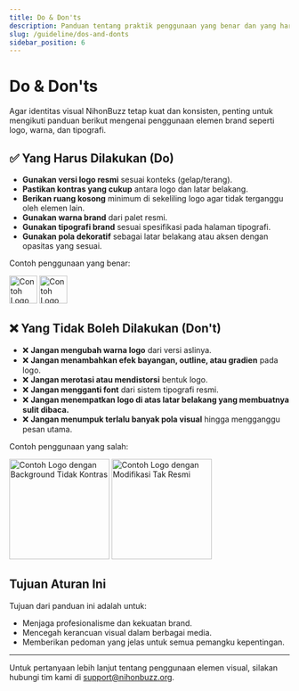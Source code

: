 ```yaml
---
title: Do & Don'ts
description: Panduan tentang praktik penggunaan yang benar dan yang harus dihindari dalam penerapan identitas visual NihonBuzz.
slug: /guideline/dos-and-donts
sidebar_position: 6
---
```


# Do & Don'ts

Agar identitas visual NihonBuzz tetap kuat dan konsisten, penting untuk mengikuti panduan berikut mengenai penggunaan elemen brand seperti logo, warna, dan tipografi.

## ✅ Yang Harus Dilakukan (Do)

- **Gunakan versi logo resmi** sesuai konteks (gelap/terang).
- **Pastikan kontras yang cukup** antara logo dan latar belakang.
- **Berikan ruang kosong** minimum di sekeliling logo agar tidak terganggu oleh elemen lain.
- **Gunakan warna brand** dari palet resmi.
- **Gunakan tipografi brand** sesuai spesifikasi pada halaman tipografi.
- **Gunakan pola dekoratif** sebagai latar belakang atau aksen dengan opasitas yang sesuai.

Contoh penggunaan yang benar:

<div class="preview-wrapper" style={{ display: 'flex', gap: '1rem', flexWrap: 'wrap' }}>
  <img src="/assets/Company/NihonBuzz-Logo-Landscape-Light.png" alt="Contoh Logo Valid" height="50" />
  <img src="/assets/Academy/Nihonbuzz-Academy-Light-LS-Regular.png" alt="Contoh Logo Akademi Valid" height="50" />
</div>

## ❌ Yang Tidak Boleh Dilakukan (Don't)

- ❌ **Jangan mengubah warna logo** dari versi aslinya.
- ❌ **Jangan menambahkan efek bayangan, outline, atau gradien** pada logo.
- ❌ **Jangan merotasi atau mendistorsi** bentuk logo.
- ❌ **Jangan mengganti font** dari sistem tipografi resmi.
- ❌ **Jangan menempatkan logo di atas latar belakang yang membuatnya sulit dibaca.**
- ❌ **Jangan menumpuk terlalu banyak pola visual** hingga mengganggu pesan utama.

Contoh penggunaan yang salah:

<div class="preview-wrapper" style={{ display: 'flex', gap: '1rem', flexWrap: 'wrap' }}>
  <img src="/assets/Company/NihonBuzz-Logo-Light.jpg" alt="Contoh Logo dengan Background Tidak Kontras" width="180" />
  <img src="/assets/Company/NihonBuzz-Logo-Outlined.png" alt="Contoh Logo dengan Modifikasi Tak Resmi" width="180" />
</div>

## Tujuan Aturan Ini

Tujuan dari panduan ini adalah untuk:
- Menjaga profesionalisme dan kekuatan brand.
- Mencegah kerancuan visual dalam berbagai media.
- Memberikan pedoman yang jelas untuk semua pemangku kepentingan.

---

Untuk pertanyaan lebih lanjut tentang penggunaan elemen visual, silakan hubungi tim kami di [support@nihonbuzz.org](/hubungi-kami).
